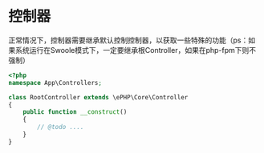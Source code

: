 # 控制器

正常情况下，控制器需要继承默认控制控制器，以获取一些特殊的功能（ps：如果系统运行在Swoole模式下，一定要继承根Controller，如果在php-fpm下则不强制）

```php
<?php
namespace App\Controllers;

class RootController extends \ePHP\Core\Controller
{    
    public function __construct()
    {
        // @todo ....
    }
}

```



